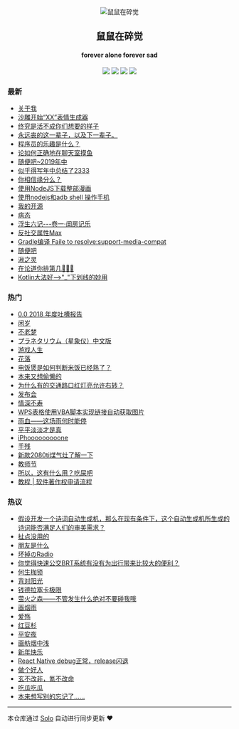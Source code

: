 <p align="center"><img alt="鼠鼠在碎觉" src="https://sszsj.cc:444/images/favicon.png"></p><h2 align="center">
鼠鼠在碎觉
</h2>

<h4 align="center">forever alone forever sad</h4>
<p align="center"><a title="鼠鼠在碎觉" target="_blank" href="https://github.com/csfwff/solo-blog"><img src="https://img.shields.io/github/last-commit/csfwff/solo-blog.svg?style=flat-square&color=FF9900"></a>
<a title="GitHub repo size in bytes" target="_blank" href="https://github.com/csfwff/solo-blog"><img src="https://img.shields.io/github/repo-size/csfwff/solo-blog.svg?style=flat-square"></a>
<a title="Solo Version" target="_blank" href="https://github.com/b3log/solo/releases"><img src="https://img.shields.io/badge/solo-3.6.3-f1e05a.svg?style=flat-square&color=blueviolet"></a>
<a title="Hits" target="_blank" href="https://github.com/b3log/hits"><img src="https://hits.b3log.org/csfwff/solo-blog.svg"></a></p>

### 最新

* [关于我](https://sszsj.cc:444/articles/2019/07/25/1564066081227.html)
* [沙雕开始“XX”表情生成器](https://sszsj.cc:444/articles/2019/07/24/1563931842680.html)
* [终究是活不成你们想要的样子](https://sszsj.cc:444/articles/2019/07/19/1563541443587.html)
* [永远丧的这一辈子，以及下一辈子。](https://sszsj.cc:444/articles/2019/07/13/1562981330149.html)
* [程序员的乐趣是什么？](https://sszsj.cc:444/articles/2019/07/13/1562980582212.html)
* [论如何正确地在聊天室摸鱼](https://sszsj.cc:444/articles/2019/06/17/1560741788460.html)
* [随便吧~2019年中](https://sszsj.cc:444/articles/2019/05/28/1559042092350.html)
* [似乎得写年中总结了2333](https://sszsj.cc:444/articles/2019/05/22/1558525435723.html)
* [你相信缘分么？](https://sszsj.cc:444/articles/2019/05/17/1558105244933.html)
* [使用NodeJS下载整部漫画](https://sszsj.cc:444/articles/2019/05/13/1557758069371.html)
* [使用nodejs和adb shell 操作手机](https://sszsj.cc:444/articles/2019/05/13/1557755273356.html)
* [我的开源](https://sszsj.cc:444/my-github-repos)
* [病态](https://sszsj.cc:444/articles/2019/04/16/1555421378133.html)
* [浮生六记---卷一·闺房记乐](https://sszsj.cc:444/articles/2019/04/11/1554990408342.html)
* [反社交属性Max](https://sszsj.cc:444/articles/2019/04/10/1554826279823.html)
* [Gradle编译 Faile to resolve:support-media-compat](https://sszsj.cc:444/articles/2019/04/09/1554788508900.html)
* [随便吧](https://sszsj.cc:444/articles/2019/04/08/1554722924806.html)
* [湫之灵](https://sszsj.cc:444/articles/2019/03/26/1553603002975.html)
* [在论道你排第几🤔🤔🤔](https://sszsj.cc:444/articles/2019/03/25/1553522155262.html)
* [Kotlin大法好-->"_"下划线的妙用](https://sszsj.cc:444/articles/2019/03/21/1553165686993.html)

### 热门

* [0.0 2018 年度吐槽报告](https://sszsj.cc:444/articles/2019/01/08/1546941770060.html)
* [闲岁](https://sszsj.cc:444/articles/2018/08/27/1535376564886.html)
* [不老梦](https://sszsj.cc:444/articles/2017/07/05/1533348403558.html)
* [プラネタリウム（星象仪）中文版](https://sszsj.cc:444/articles/2017/07/05/1533348402527.html)
* [游戏人生](https://sszsj.cc:444/articles/2017/07/05/1533348409230.html)
* [花落](https://sszsj.cc:444/articles/2017/07/22/1533348411293.html)
* [电饭煲是如何判断米饭已经熟了？](https://sszsj.cc:444/articles/2017/07/05/1533348410074.html)
* [本来又想偷懒的](https://sszsj.cc:444/articles/2018/09/06/1536240300480.html)
* [为什么有的交通路口红灯亮允许右转？](https://sszsj.cc:444/articles/2017/07/05/1533348404152.html)
* [发布会](https://sszsj.cc:444/articles/2018/09/12/1536757460449.html)
* [情深不寿](https://sszsj.cc:444/articles/2017/07/05/1533348407480.html)
* [WPS表格使用VBA脚本实现链接自动获取图片](https://sszsj.cc:444/articles/2019/02/01/1549029322040.html)
* [雨血——这场雨何时能停](https://sszsj.cc:444/articles/2017/07/05/1533348412480.html)
* [平平淡淡才是真](https://sszsj.cc:444/articles/2018/08/28/1535463278466.html)
* [iPhooooooooone](https://sszsj.cc:444/articles/2018/09/13/1536839435421.html)
* [手残](https://sszsj.cc:444/articles/2018/09/11/1536673111756.html)
* [新款2080ti煤气灶了解一下](https://sszsj.cc:444/articles/2018/08/21/1534859477167.html)
* [教师节](https://sszsj.cc:444/articles/2018/09/10/1536582237854.html)
* [所以，这有什么用？吃屎吧](https://sszsj.cc:444/articles/2017/07/05/1533348408121.html)
* [教程 | 软件著作权申请流程](https://sszsj.cc:444/articles/2019/02/18/1550476807887.html)

### 热议

* [假设开发一个诗词自动生成机，那么在现有条件下，这个自动生成机所生成的诗词能否满足人们的审美需求？](https://sszsj.cc:444/articles/2017/07/05/1533348405902.html)
* [扯点没用的](https://sszsj.cc:444/articles/2017/07/05/1533348408464.html)
* [朋友是什么](https://sszsj.cc:444/articles/2017/07/05/1533348408949.html)
* [坏掉のRadio](https://sszsj.cc:444/articles/2017/07/05/1533348407105.html)
* [你觉得快速公交BRT系统有没有为出行带来比较大的便利？](https://sszsj.cc:444/articles/2017/07/05/1533348405293.html)
* [何生枷锁](https://sszsj.cc:444/articles/2017/07/05/1533348404855.html)
* [背对阳光](https://sszsj.cc:444/articles/2017/07/08/1533348410761.html)
* [钱德拉塞卡极限](https://sszsj.cc:444/articles/2017/07/05/1533348412121.html)
* [萤火之森——不管发生什么绝对不要碰我哦](https://sszsj.cc:444/articles/2017/07/05/1533348411714.html)
* [画烟雨](https://sszsj.cc:444/articles/2017/07/05/1533348410464.html)
* [爱殇](https://sszsj.cc:444/articles/2017/07/05/1533348409511.html)
* [红豆杉](https://sszsj.cc:444/articles/2018/12/28/1545989829230.html)
* [平安夜](https://sszsj.cc:444/articles/2018/12/24/1545650272572.html)
* [画舫烟中浅](https://sszsj.cc:444/articles/2019/03/03/1551617516590.html)
* [新年快乐](https://sszsj.cc:444/articles/2019/02/05/1549354187842.html)
* [React Native debug正常，release闪退](https://sszsj.cc:444/articles/2019/03/14/1552566949418.html)
* [做个好人](https://sszsj.cc:444/articles/2018/08/29/1535549948833.html)
* [玄不改非，氪不改命](https://sszsj.cc:444/articles/2018/08/26/1535286945932.html)
* [吃瓜吃瓜](https://sszsj.cc:444/articles/2018/09/03/1535981587481.html)
* [本来想写别的忘记了……](https://sszsj.cc:444/articles/2018/09/04/1536067043416.html)

---

本仓库通过 [Solo](https://github.com/b3log/solo) 自动进行同步更新 ❤️ 